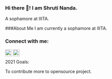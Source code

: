 ### Hi there 👋! I am Shruti Nanda.
A sophamore at IIITA.

###About Me
I am currently a  sophamore at IIITA.
<br />

### Connect with me:


[<img align="left" alt="codeSTACKr | LinkedIn" width="22px" src="https://cdn.jsdelivr.net/npm/simple-icons@v3/icons/linkedin.svg" />][linkedin]
[<img align="left" alt="codeSTACKr | Instagram" width="22px" src="https://cdn.jsdelivr.net/npm/simple-icons@v3/icons/instagram.svg" />][instagram]


<br />


2021 Goals:

To contribute more to opensource project.






[linkedin]: https://www.linkedin.com/in/shruti-nanda-00b2101a4/
[instagram]: https://www.instagram.com/__sagittarius_a/
